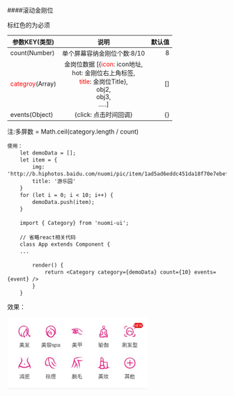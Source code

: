 ####滚动金刚位

标红色的为必须

| 参数KEY(类型)        | 说明         | 默认值  |
| ------------- |:-------------:| -----:|
| count(Number) |  单个屏幕容纳金刚位个数:8/10| 8 |
| <font color=red>categroy</font>(Array)| 金岗位数据 [{<font color=red>icon</font>: icon地址,<br>hot: 金刚位右上角标签,<br><font color=red>title</font>: 金岗位Title},<br>obj2,<br>obj3,<br> .....]     |  []  |
| events(Object) | {click: 点击时间回调}      |   {} |


注:多屏数 = Math.ceil(category.length / count)

  	使用：
  		let demoData = [];
  		let item = {
    		img: 'http://b.hiphotos.baidu.com/nuomi/pic/item/1ad5ad6eddc451da18f70e7ebefd5266d0163225.jpg',
    		title: '游乐园'
		}
		for (let i = 0; i < 10; i++) {
    		demoData.push(item);
		}

  		import { Category} from 'nuomi-ui';

  		// 省略react相关代码
		class App extends Component {
  		...

  			render() {
  				return <Category category={demoData} count={10} events={event} />
  			}
  		}




  效果：

  <img src="./img/category.png" width="320"/>